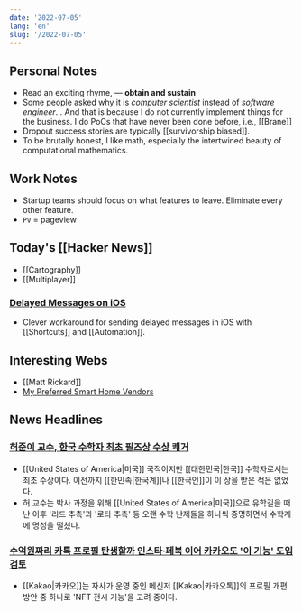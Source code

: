 ```yaml
---
date: '2022-07-05'
lang: 'en'
slug: '/2022-07-05'
---
```


## Personal Notes

- Read an exciting rhyme, — **obtain and sustain**
- Some people asked why it is _computer scientist_ instead of _software engineer_... And that is because I do not currently implement things for the business. I do PoCs that have never been done before, i.e., [[Brane]]
- Dropout success stories are typically [[survivorship biased]].
- To be brutally honest, I like math, especially the intertwined beauty of computational mathematics.

## Work Notes

- Startup teams should focus on what features to leave. Eliminate every other feature.
- `PV` = pageview

## Today's [[Hacker News]]

- [[Cartography]]
- [[Multiplayer]]

### [Delayed Messages on iOS](http://caleb.software/posts/ios-delayed-messages.html)

- Clever workaround for sending delayed messages in iOS with [[Shortcuts]] and [[Automation]].

## Interesting Webs

- [[Matt Rickard]]
- [My Preferred Smart Home Vendors](https://chrisx.xyz/blog/my-preferred-smart-home-vendors/)

## News Headlines

### [허준이 교수, 한국 수학자 최초 필즈상 수상 쾌거](https://n.news.naver.com/mnews/article/001/0013291081?rc=N&ntype=RANKING)

- [[United States of America|미국]] 국적이지만 [[대한민국|한국]] 수학자로서는 최초 수상이다. 이전까지 [[한민족|한국계]]나 [[한국인]]이 이 상을 받은 적은 없었다.
- 허 교수는 박사 과정을 위해 [[United States of America|미국]]으로 유학길을 떠난 이후 '리드 추측'과 '로타 추측' 등 오랜 수학 난제들을 하나씩 증명하면서 수학계에 명성을 떨쳤다.

### [**수억원짜리 카톡 프로필 탄생할까** 인스타·페북 이어 카카오도 '이 기능' 도입 검토](https://n.news.naver.com/mnews/article/009/0004985687)

- [[Kakao|카카오]]는 자사가 운영 중인 메신저 [[Kakao|카카오톡]]의 프로필 개편방안 중 하나로 'NFT 전시 기능'을 고려 중이다.
